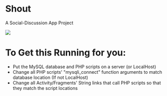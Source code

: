 # Shout
A Social-Discussion App Project

![](https://github.com/ku00015/Shout/blob/master/shout.gif)

<a name="hr"/>

# To Get this Running for you:
* Put the MySQL database and PHP scripts on a server (or LocalHost)
* Change all PHP scripts' "mysqli_connect" function arguments to match database location (If not LocalHost)
* Change all Activity/Fragments' String links that call PHP scripts so that they match the script locations
